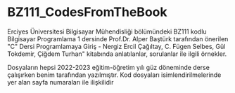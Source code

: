 # BZ111_CodesFromTheBook
Erciyes Üniversitesi Bilgisayar Mühendisliği bölümündeki BZ111 kodlu Bilgisayar Programlama 1 dersinde 
Prof.Dr. Alper Baştürk tarafından önerilen 
"C" Dersi Programlamaya Giriş - Nergiz Ercil Çağıltay, C. Fügen Selbes, Gül Tokdemir, Çiğdem Turhan" 
kitabında anlatılanlar, sorulanlar ile ilgili örnekler.

Dosyaların hepsi 2022-2023 eğitim-öğretim yılı güz döneminde derse çalışırken benim tarafından yazılmıştır.
Kod dosyaları isimlendirilmelerinde yer alan sayfa numaraları ile ilişkilidir
